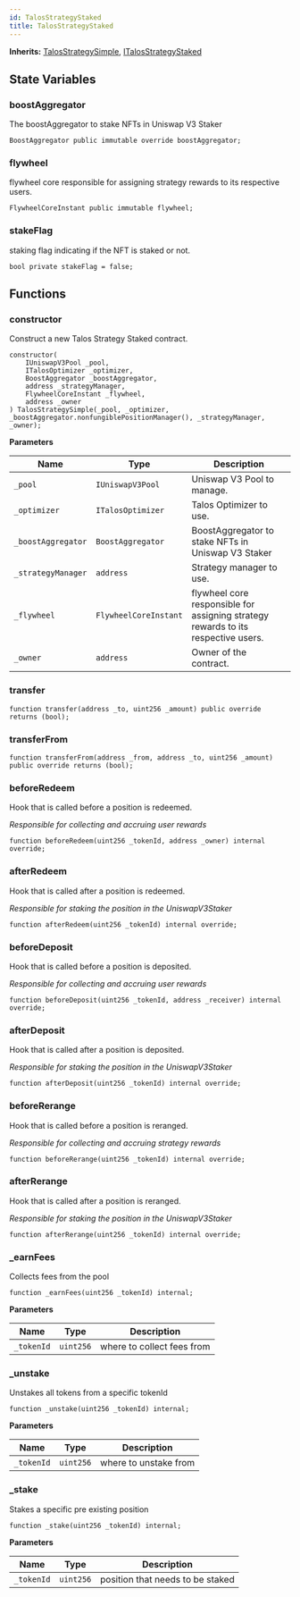```yaml
---
id: TalosStrategyStaked
title: TalosStrategyStaked
---
```


**Inherits:**
[TalosStrategySimple](/talos/strategies/TalosStrategySimple.sol/abstract.TalosStrategySimple.md), [ITalosStrategyStaked](/talos/interfaces/ITalosStrategyStaked.sol/interface.ITalosStrategyStaked.md)


## State Variables
### boostAggregator
The boostAggregator to stake NFTs in Uniswap V3 Staker


```solidity
BoostAggregator public immutable override boostAggregator;
```


### flywheel
flywheel core responsible for assigning strategy rewards to its respective users.


```solidity
FlywheelCoreInstant public immutable flywheel;
```


### stakeFlag
staking flag indicating if the NFT is staked or not.


```solidity
bool private stakeFlag = false;
```


## Functions
### constructor

Construct a new Talos Strategy Staked contract.


```solidity
constructor(
    IUniswapV3Pool _pool,
    ITalosOptimizer _optimizer,
    BoostAggregator _boostAggregator,
    address _strategyManager,
    FlywheelCoreInstant _flywheel,
    address _owner
) TalosStrategySimple(_pool, _optimizer, _boostAggregator.nonfungiblePositionManager(), _strategyManager, _owner);
```
**Parameters**

|Name|Type|Description|
|----|----|-----------|
|`_pool`|`IUniswapV3Pool`|Uniswap V3 Pool to manage.|
|`_optimizer`|`ITalosOptimizer`|Talos Optimizer to use.|
|`_boostAggregator`|`BoostAggregator`|BoostAggregator to stake NFTs in Uniswap V3 Staker|
|`_strategyManager`|`address`|Strategy manager to use.|
|`_flywheel`|`FlywheelCoreInstant`|flywheel core responsible for assigning strategy rewards to its respective users.|
|`_owner`|`address`|Owner of the contract.|


### transfer


```solidity
function transfer(address _to, uint256 _amount) public override returns (bool);
```

### transferFrom


```solidity
function transferFrom(address _from, address _to, uint256 _amount) public override returns (bool);
```

### beforeRedeem

Hook that is called before a position is redeemed.

*Responsible for collecting and accruing user rewards*


```solidity
function beforeRedeem(uint256 _tokenId, address _owner) internal override;
```

### afterRedeem

Hook that is called after a position is redeemed.

*Responsible for staking the position in the UniswapV3Staker*


```solidity
function afterRedeem(uint256 _tokenId) internal override;
```

### beforeDeposit

Hook that is called before a position is deposited.

*Responsible for collecting and accruing user rewards*


```solidity
function beforeDeposit(uint256 _tokenId, address _receiver) internal override;
```

### afterDeposit

Hook that is called after a position is deposited.

*Responsible for staking the position in the UniswapV3Staker*


```solidity
function afterDeposit(uint256 _tokenId) internal override;
```

### beforeRerange

Hook that is called before a position is reranged.

*Responsible for collecting and accruing strategy rewards*


```solidity
function beforeRerange(uint256 _tokenId) internal override;
```

### afterRerange

Hook that is called after a position is reranged.

*Responsible for staking the position in the UniswapV3Staker*


```solidity
function afterRerange(uint256 _tokenId) internal override;
```

### _earnFees

Collects fees from the pool


```solidity
function _earnFees(uint256 _tokenId) internal;
```
**Parameters**

|Name|Type|Description|
|----|----|-----------|
|`_tokenId`|`uint256`|where to collect fees from|


### _unstake

Unstakes all tokens from a specific tokenId


```solidity
function _unstake(uint256 _tokenId) internal;
```
**Parameters**

|Name|Type|Description|
|----|----|-----------|
|`_tokenId`|`uint256`|where to unstake from|


### _stake

Stakes a specific pre existing position


```solidity
function _stake(uint256 _tokenId) internal;
```
**Parameters**

|Name|Type|Description|
|----|----|-----------|
|`_tokenId`|`uint256`|position that needs to be staked|


